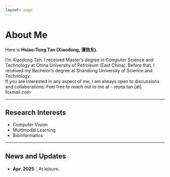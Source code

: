 ```yaml
---
layout: page
---
```


# About Me

<!-- <img src="logo.png" class="floatpic"> -->

Here is **Hsiao-Tung Tan (Xiaodong, 谭效东)**.<br>

I’m Xiaodong Tan. I received Master’s degree in Computer Science and Technology at China University of Petroleum (East China). Before that, I received my Bachelor’s degree at Shandong University of Science and Technology. 
<br>
If you are interested in any aspect of me, I am always open to discussions and collaborations. Feel free to reach out to me at - reyes.tan [at] foxmail.com

<!-- **<font color="#990000">I am actively seeking a PhD position for 2025 Fall admission. If you have any information, please contact me. Thank you!</font>** -->

---


## Research Interests

- Computer Vision
- Multimodal Learning
- Bioinformatics

---

## News and Updates

- **Apr. 2025**：At leisure.
<!-- - **May 2024**: Another work. -->

<br>

